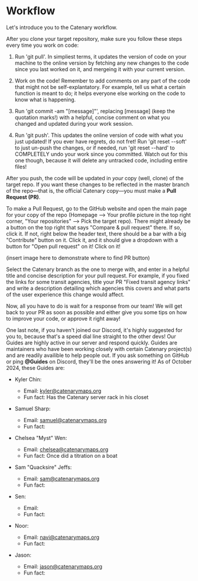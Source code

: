 # Workflow

Let's introduce you to the Catenary workflow.

After you clone your target repository, make sure you follow these steps every time you work on code:

1. Run 'git pull'. In simpliest terms, it updates the version of code on your machine to the online version by fetching any new changes to the code since you last worked on it, and mergeing it with your current version.

2. Work on the code! Remember to add comments on any part of the code that might not be self-explantatory. For example, tell us what a certain function is meant to do; it helps everyone else working on the code to know what is happening.

3. Run 'git commit -am "[message]"', replacing [message] (keep the quotation marks!) with a helpful, concise comment on what you changed and updated during your work session.

4. Run 'git push'. This updates the online version of code with what you just updated! If you ever have regrets, do not fret! Run 'git reset --soft' to just un-push the changes, or if needed, run 'git reset --hard' to COMPLETELY undo your work since you committed. Watch out for this one though, because it will delete any untracked code, including entire files!

After you push, the code will be updated in *your* copy (well, clone) of the target repo. If you want these changes to be reflected in the master branch of the repo—that is, the official Catenary copy—you must make a **Pull Request (PR)**.

To make a Pull Request, go to the GitHub website and open the main page for your copy of the repo (Homepage --> Your profile picture in the top right corner, "Your repositories" --> Pick the target repo). There might already be a button on the top right that says "Compare & pull request" there. If so, click it. If not, right below the header text, there should be a bar with a big "Contribute" button on it. Click it, and it should give a dropdown with a button for "Open pull request" on it! Click on it!

(insert image here to demonstrate where to find PR button)

Select the Catenary branch as the one to merge with, and enter in a helpful title and concise description for your pull request. For example, if you fixed the links for some transit agencies, title your PR "Fixed transit agency links" and write a description detailing which agencies this covers and what parts of the user experience this change would affect. 

Now, all you have to do is wait for a response from our team! We will get back to your PR as soon as possible and either give you some tips on how to improve your code, or approve it right away!

One last note, if you haven't joined our Discord, it's highly suggested for you to, because that's a speed dial line straight to the other devs! Our Guides are highly active in our server and respond quickly. Guides are maintainers who have been working closely with certain Catenary project(s) and are readily availible to help people out. If you ask something on GitHub or ping **@Guides** on Discord, they'll be the ones answering it! As of October 2024, these Guides are:

- Kyler Chin:
    - Email: [kyler@catenarymaps.org](mailto:kyler@catenarymaps.org)
    - Fun fact: Has the Catenary server rack in his closet

- Samuel Sharp: 
    - Email: [samuel@catenarymaps.org](mailto:samuel@catenarymaps.org)
    - Fun fact:

- Chelsea "Myst" Wen: 
    - Email: [chelsea@catenarymaps.org](mailto:chelsea@catenarymaps.org)
    - Fun fact: Once did a titration on a boat
    
- Sam "Quacksire" Jeffs: 
    - Email: [sam@catenarymaps.org](mailto:sam@catenarymaps.org)
    - Fun fact:

- Sen: 
    - Email: 
    - Fun fact:

- Noor: 
    - Email: [navi@catenarymaps.org](mailto:navi@catenarymaps.org)
    - Fun fact:

- Jason: 
    - Email: [jason@catenarymaps.org](mailto:jason@catenarymaps.org)
    - Fun fact:


